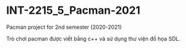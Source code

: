 # INT-2215_5_Pacman-2021
Pacman project for 2nd semester (2020-2021)

Trò chơi pacman được viết bằng c++ và sử dụng thư viện đồ họa SDL.

